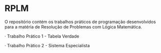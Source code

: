 # RPLM

O repositório contém os trabalhos práticos de programação desenvolvidos para a matéria de Resolução de Problemas com Lógica Matemática.

· Trabalho Prático 1 - Tabela Verdade

· Trabalho Prático 2 - Sistema Especialista

